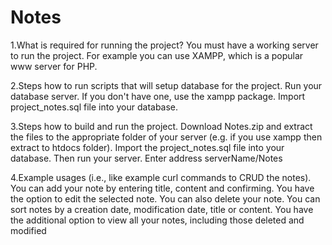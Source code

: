 # Notes

1.What is required for running the project?
  You must have a working server to run the project. For example you can use XAMPP, which is a popular www server for PHP.

2.Steps how to run scripts that will setup database for the project.
  Run your database server. If you don't have one, use the xampp package. Import project_notes.sql file into your database.

3.Steps how to build and run the project.
  Download Notes.zip and extract the files to the appropriate folder of your server (e.g. if you use xampp then extract to htdocs folder). Import the project_notes.sql file into your database. Then run your server. Enter address serverName/Notes

4.Example usages (i.e., like example curl commands to CRUD the notes).
  You can add your note by entering title, content and confirming. You have the option to edit the selected note. You can also delete your note. You can sort notes by a creation date, modification date, title or content. You have the additional option to view all your notes, including those deleted and modified
